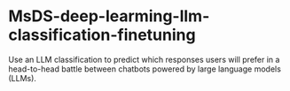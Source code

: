 # MsDS-deep-learming-llm-classification-finetuning
Use an LLM classification to predict which responses users will prefer in a head-to-head battle between chatbots powered by large language models (LLMs).
